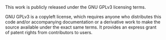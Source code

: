 This work is publicly released under the GNU GPLv3 licensing terms.

GNU GPLv3 is a copyleft license, which requires anyone who distributes this 
code and/or accompanying documentation or a derivative work to make the 
source available under the exact same terms. It provides an express grant of 
patent rights from contributors to users.
